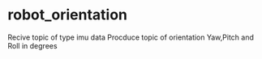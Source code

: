 # robot_orientation

Recive topic of type imu data
Procduce topic of orientation Yaw,Pitch and Roll in degrees
